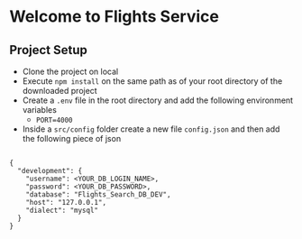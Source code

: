 # Welcome to Flights Service

## Project Setup
- Clone the project on local
- Execute `npm install` on the same path as of your root directory of the downloaded project
- Create a `.env` file in the root directory and add the following environment variables
    - `PORT=4000`
- Inside a `src/config` folder create a new file `config.json` and then add the following piece of json
```

{
  "development": {
    "username": <YOUR_DB_LOGIN_NAME>,
    "password": <YOUR_DB_PASSWORD>,
    "database": "Flights_Search_DB_DEV",
    "host": "127.0.0.1",
    "dialect": "mysql"
  }
}

```